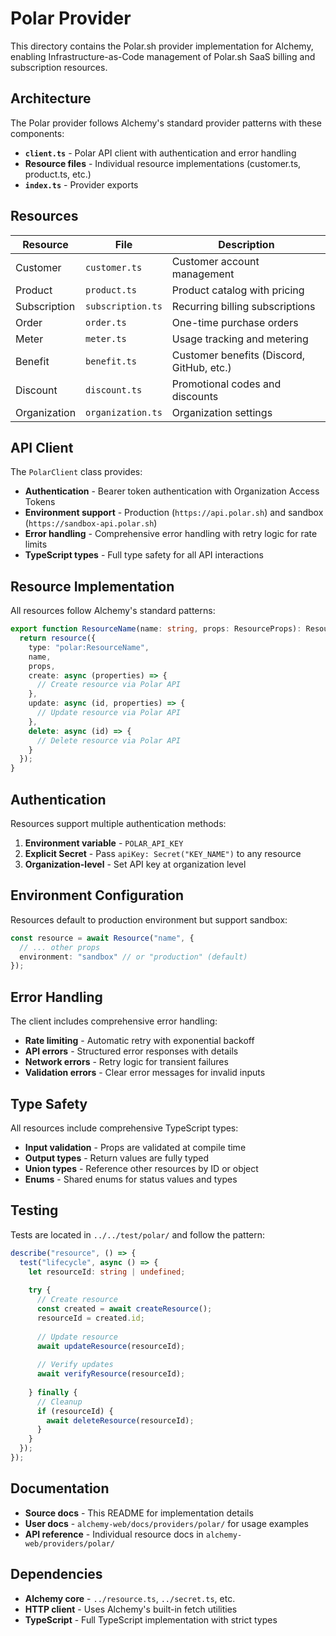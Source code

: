 # Polar Provider

This directory contains the Polar.sh provider implementation for Alchemy, enabling Infrastructure-as-Code management of Polar.sh SaaS billing and subscription resources.

## Architecture

The Polar provider follows Alchemy's standard provider patterns with these components:

- **`client.ts`** - Polar API client with authentication and error handling
- **Resource files** - Individual resource implementations (customer.ts, product.ts, etc.)
- **`index.ts`** - Provider exports

## Resources

| Resource | File | Description |
|----------|------|-------------|
| Customer | `customer.ts` | Customer account management |
| Product | `product.ts` | Product catalog with pricing |
| Subscription | `subscription.ts` | Recurring billing subscriptions |
| Order | `order.ts` | One-time purchase orders |
| Meter | `meter.ts` | Usage tracking and metering |
| Benefit | `benefit.ts` | Customer benefits (Discord, GitHub, etc.) |
| Discount | `discount.ts` | Promotional codes and discounts |
| Organization | `organization.ts` | Organization settings |

## API Client

The `PolarClient` class provides:

- **Authentication** - Bearer token authentication with Organization Access Tokens
- **Environment support** - Production (`https://api.polar.sh`) and sandbox (`https://sandbox-api.polar.sh`)
- **Error handling** - Comprehensive error handling with retry logic for rate limits
- **TypeScript types** - Full type safety for all API interactions

## Resource Implementation

All resources follow Alchemy's standard patterns:

```typescript
export function ResourceName(name: string, props: ResourceProps): ResourceInstance {
  return resource({
    type: "polar:ResourceName",
    name,
    props,
    create: async (properties) => {
      // Create resource via Polar API
    },
    update: async (id, properties) => {
      // Update resource via Polar API  
    },
    delete: async (id) => {
      // Delete resource via Polar API
    }
  });
}
```

## Authentication

Resources support multiple authentication methods:

1. **Environment variable** - `POLAR_API_KEY`
2. **Explicit Secret** - Pass `apiKey: Secret("KEY_NAME")` to any resource
3. **Organization-level** - Set API key at organization level

## Environment Configuration

Resources default to production environment but support sandbox:

```typescript
const resource = await Resource("name", {
  // ... other props
  environment: "sandbox" // or "production" (default)
});
```

## Error Handling

The client includes comprehensive error handling:

- **Rate limiting** - Automatic retry with exponential backoff
- **API errors** - Structured error responses with details
- **Network errors** - Retry logic for transient failures
- **Validation errors** - Clear error messages for invalid inputs

## Type Safety

All resources include comprehensive TypeScript types:

- **Input validation** - Props are validated at compile time
- **Output types** - Return values are fully typed
- **Union types** - Reference other resources by ID or object
- **Enums** - Shared enums for status values and types

## Testing

Tests are located in `../../test/polar/` and follow the pattern:

```typescript
describe("resource", () => {
  test("lifecycle", async () => {
    let resourceId: string | undefined;
    
    try {
      // Create resource
      const created = await createResource();
      resourceId = created.id;
      
      // Update resource
      await updateResource(resourceId);
      
      // Verify updates
      await verifyResource(resourceId);
      
    } finally {
      // Cleanup
      if (resourceId) {
        await deleteResource(resourceId);
      }
    }
  });
});
```

## Documentation

- **Source docs** - This README for implementation details
- **User docs** - `alchemy-web/docs/providers/polar/` for usage examples
- **API reference** - Individual resource docs in `alchemy-web/providers/polar/`

## Dependencies

- **Alchemy core** - `../resource.ts`, `../secret.ts`, etc.
- **HTTP client** - Uses Alchemy's built-in fetch utilities
- **TypeScript** - Full TypeScript implementation with strict types